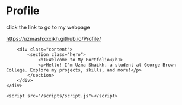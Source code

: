# Profile
click the link to go to my webpage

https://uzmashxxxikh.github.io/Profile/



<!DOCTYPE html>
<html lang="en">
<head>
    <meta charset="UTF-8">
    <meta name="viewport" content="width=device-width, initial-scale=1.0">
    <title>Uzma Shaikh - Portfolio</title>
    <link rel="stylesheet" href="/style/styles.css">
</head>
<body>
    <div class="container">

        
        <div class="content">
            <section class="hero">
                <h1>Welcome to My Portfolio</h1>
                <p>Hello! I'm Uzma Shaikh, a student at George Brown College. Explore my projects, skills, and more!</p>
            </section>
        </div>
    </div>

    <script src="/scripts/script.js"></script>
</body>
</html>
